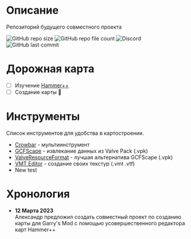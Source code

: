 # Описание

Репозиторий будущего совместного проекта <br>

![GitHub repo size](https://img.shields.io/github/repo-size/boxden/hammerplusplus-experience)
![GitHub repo file count](https://img.shields.io/github/directory-file-count/boxden/hammerplusplus-experience)
![Discord](https://img.shields.io/discord/1044606164823969876)
![GitHub last commit](https://img.shields.io/github/last-commit/boxden/hammerplusplus-experience)

# Дорожная карта

- [ ] Изучение [Hammer++](https://github.com/ficool2/HammerPlusPlus-Website/releases)
- [ ] Создание карты :tada:

# Инструменты

Список инструментов для удобства в картостроении. <br>

- [Crowbar](github.com/ZeqMacaw/Crowbar/releases) - мультиинструмент
- [GCFScape](gamebanana.com/tools/26) - извлекание данных из Valve Pack (.vpk)
- [ValveResourceFormat](https://github.com/SteamDatabase/ValveResourceFormat/releases) - лучшая альтернатива GCFScape (.vpk)
- [VMT Editor](github.com/Dima-369/VMT-Editor/releases) - создание своих текстур (.vmt .vtf)
- New test

# Хронология

- **12 Марта 2023**<br>
Александр предложил создать совместный проект по созданию карты для Garry's Mod с помощью усовершественного редактора карт Hammer++

